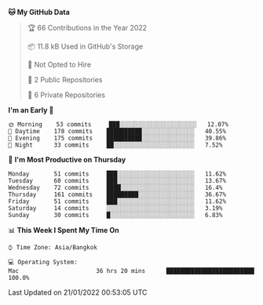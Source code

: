 <!--START_SECTION:waka-->
**🐱 My GitHub Data** 

> 🏆 66 Contributions in the Year 2022
 > 
> 📦 11.8 kB Used in GitHub's Storage 
 > 
> 🚫 Not Opted to Hire
 > 
> 📜 2 Public Repositories 
 > 
> 🔑 6 Private Repositories  
 > 
**I'm an Early 🐤** 

```text
🌞 Morning    53 commits     ███░░░░░░░░░░░░░░░░░░░░░░   12.07% 
🌆 Daytime    178 commits    ██████████░░░░░░░░░░░░░░░   40.55% 
🌃 Evening    175 commits    ██████████░░░░░░░░░░░░░░░   39.86% 
🌙 Night      33 commits     ██░░░░░░░░░░░░░░░░░░░░░░░   7.52%

```
📅 **I'm Most Productive on Thursday** 

```text
Monday       51 commits     ███░░░░░░░░░░░░░░░░░░░░░░   11.62% 
Tuesday      60 commits     ███░░░░░░░░░░░░░░░░░░░░░░   13.67% 
Wednesday    72 commits     ████░░░░░░░░░░░░░░░░░░░░░   16.4% 
Thursday     161 commits    █████████░░░░░░░░░░░░░░░░   36.67% 
Friday       51 commits     ███░░░░░░░░░░░░░░░░░░░░░░   11.62% 
Saturday     14 commits     ░░░░░░░░░░░░░░░░░░░░░░░░░   3.19% 
Sunday       30 commits     █░░░░░░░░░░░░░░░░░░░░░░░░   6.83%

```


📊 **This Week I Spent My Time On** 

```text
⌚︎ Time Zone: Asia/Bangkok

💻 Operating System: 
Mac                      36 hrs 20 mins      █████████████████████████   100.0%

```


 Last Updated on 21/01/2022 00:53:05 UTC
<!--END_SECTION:waka-->